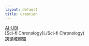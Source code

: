 ```yaml
---
layout: default
title: Creation
---
```


[AI-UBI](./AI-UBI)  
[Sci-fi Chronology](./Sci-fi Chronology)  
[跨領域體驗](./跨領域體驗)  
